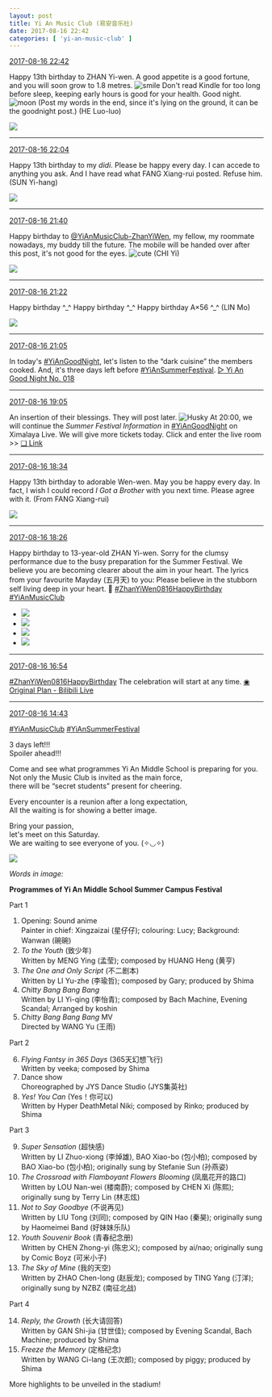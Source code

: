 ```yaml
---
layout: post
title: Yi An Music Club (易安音乐社)
date: 2017-08-16 22:42
categories: [ 'yi-an-music-club' ]
---
```


<div class="weibo-info">
  <a href="http://weibo.com/6094546964/FhpF2tPIV">2017-08-16 22:42</a>
</div>

Happy 13th birthday to ZHAN Yi-wen. A good appetite is a good fortune, and you will soon grow to 1.8 metres. ![smile](http://img.t.sinajs.cn/t4/appstyle/expression/ext/normal/5c/huanglianwx_org.gif) Don't read Kindle for too long before sleep, keeping early hours is good for your health. Good night. ![moon](http://img.t.sinajs.cn/t4/appstyle/expression/ext/normal/b9/moon.gif) (Post my words in the end, since it's lying on the ground, it can be the goodnight post.) (HE Luo-luo)

<!-- more -->

<a href="http://wx3.sinaimg.cn/mw690/006Es64Agy1fily2ir1eqj31w02io1l2.jpg">
  <img class="weibo-pic-preview" src="http://wx3.sinaimg.cn/orj360/006Es64Agy1fily2ir1eqj31w02io1l2.jpg" />
</a>

---

<div class="weibo-info">
  <a href="http://weibo.com/6094546964/FhppSdvxI">2017-08-16 22:04</a>
</div>

Happy 13th birthday to my *didi*. Please be happy every day. I can accede to anything you ask. And I have read what FANG Xiang-rui posted. Refuse him. (SUN Yi-hang)

<a href="http://wx1.sinaimg.cn/mw690/006Es64Agy1filwze8ncpj31w02ionpg.jpg">
  <img class="weibo-pic-preview" src="http://wx1.sinaimg.cn/orj360/006Es64Agy1filwze8ncpj31w02ionpg.jpg" />
</a>

---

<div class="weibo-info">
  <a href="http://weibo.com/6094546964/FhpfUmLTM">2017-08-16 21:40</a>
</div>

Happy birthday to [@YiAnMusicClub-ZhanYiWen](http://weibo.com/u/6108090526), my fellow, my roommate nowadays, my buddy till the future. The mobile will be handed over after this post, it's not good for the eyes. ![cute](http://img.t.sinajs.cn/t4/appstyle/expression/ext/normal/14/tza_org.gif) (CHI Yi)

<a href="http://wx3.sinaimg.cn/mw690/006Es64Agy1filwa317bfj31w02iohdx.jpg">
  <img class="weibo-pic-preview" src="http://wx3.sinaimg.cn/orj360/006Es64Agy1filwa317bfj31w02iohdx.jpg" />
</a>

---

<div class="weibo-info">
  <a href="http://weibo.com/6094546964/Fhp8I9fQi">2017-08-16 21:22</a>
</div>

Happy birthday ^\_^ Happy birthday ^\_^ Happy birthday A×56 ^\_^ (LIN Mo)

<a href="http://wx2.sinaimg.cn/mw690/006Es64Agy1filvrmpxsij31w02io4qs.jpg">
  <img class="weibo-pic-preview" src="http://wx2.sinaimg.cn/orj360/006Es64Agy1filvrmpxsij31w02io4qs.jpg" />
</a>

---

<div class="weibo-info">
  <a href="http://weibo.com/6094546964/Fhp1D1QLs">2017-08-16 21:05</a>
</div>

In today's [#YiAnGoodNight](http://weibo.com/p/10080892b104a59bff303ca883e7931b5b916e), let's listen to the “dark cuisine” the members cooked. And, it's three days left before [#YiAnSummerFestival](http://weibo.com/p/100808584ecb6c041592aa973c9a8aa9b6bd18). [▷ Yi An Good Night No. 018](http://www.ximalaya.com/78339006/sound/47579803/)

---

<div class="weibo-info">
  <a href="http://weibo.com/6094546964/Fhof9ylmg">2017-08-16 19:05</a>
</div>

An insertion of their blessings. They will post later. ![Husky](http://img.t.sinajs.cn/t4/appstyle/expression/ext/normal/74/moren_hashiqi_org.png) At 20:00, we will continue the *Summer Festival Information* in [#YiAnGoodNight](http://weibo.com/p/10080892b104a59bff303ca883e7931b5b916e) on Ximalaya Live. We will give more tickets today. Click and enter the live room >> [❏ Link](http://liveroom.ximalaya.com/live/room/14816)

---

<div class="weibo-info">
  <a href="http://weibo.com/6094546964/Fho2wxCVE">2017-08-16 18:34</a>
</div>

Happy 13th birthday to adorable Wen-wen. May you be happy every day. In fact, I wish I could record *I Got a Brother* with you next time. Please agree with it. (From FANG Xiang-rui)

<a href="http://wx4.sinaimg.cn/mw690/006Es64Agy1filqwngg9wj31w02ioe84.jpg">
  <img class="weibo-pic-preview" src="http://wx4.sinaimg.cn/orj360/006Es64Agy1filqwngg9wj31w02ioe84.jpg" />
</a>

---

<div class="weibo-info">
  <a href="http://weibo.com/6094546964/FhnZquhRQ">2017-08-16 18:26</a>
</div>

Happy birthday to 13-year-old ZHAN Yi-wen. Sorry for the clumsy performance due to the busy preparation for the Summer Festival. We believe you are becoming clearer about the aim in your heart. The lyrics from your favourite Mayday (五月天) to you: Please believe in the stubborn self living deep in your heart. :birthday: [#ZhanYiWen0816HappyBirthday](http://weibo.com/p/100808e90c27e29fd56a164beec8fd0714ca44) [#YiAnMusicClub](http://weibo.com/p/100808beae2e3e05b17b64f63ebedca39f19b2/super_index)

<ul class="weibo-pic-list-2">
  <li class="weibo-pic">
    <a href="http://wx1.sinaimg.cn/mw690/006Es64Agy1filqjdy6akj32p81stnpf.jpg"><img src="http://wx1.sinaimg.cn/thumb150/006Es64Agy1filqjdy6akj32p81stnpf.jpg" /></a>
  </li>
  <li class="weibo-pic">
    <a href="http://wx1.sinaimg.cn/mw690/006Es64Agy1filqja7omfj32p81stkjn.jpg"><img src="http://wx1.sinaimg.cn/thumb150/006Es64Agy1filqja7omfj32p81stkjn.jpg" /></a>
  </li>
  <li class="weibo-pic">
    <a href="http://wx4.sinaimg.cn/mw690/006Es64Agy1filqji00j9j32p81qp7wk.jpg"><img src="http://wx4.sinaimg.cn/thumb150/006Es64Agy1filqji00j9j32p81qp7wk.jpg" /></a>
  </li>
  <li class="weibo-pic">
    <a href="http://wx4.sinaimg.cn/mw690/006Es64Agy1filqjldav4j32p81sue84.jpg"><img src="http://wx4.sinaimg.cn/thumb150/006Es64Agy1filqjldav4j32p81sue84.jpg" /></a>
  </li>
</ul>

---

<div class="weibo-info">
  <a href="http://weibo.com/6094546964/FhnnP1cIV">2017-08-16 16:54</a>
</div>

[#ZhanYiWen0816HappyBirthday](http://weibo.com/p/100808e90c27e29fd56a164beec8fd0714ca44) The celebration will start at any time. [◉ Original Plan - Bilibili Live](https://live.bilibili.com/3980290)

---

<div class="weibo-info">
  <a href="http://weibo.com/6094546964/FhmwyBODp">2017-08-16 14:43</a>
</div>

[#YiAnMusicClub](http://weibo.com/p/100808beae2e3e05b17b64f63ebedca39f19b2/super_index) [#YiAnSummerFestival](http://weibo.com/p/100808584ecb6c041592aa973c9a8aa9b6bd18)

3 days left!!!  
Spoiler ahead!!!

Come and see what programmes Yi An Middle School is preparing for you.  
Not only the Music Club is invited as the main force,  
there will be “secret students” present for cheering.

Every encounter is a reunion after a long expectation,  
All the waiting is for showing a better image.

Bring your passion,  
let's meet on this Saturday.  
We are waiting to see everyone of you. (✧◡✧)

<a href="http://wx1.sinaimg.cn/mw690/006Es64Agy1filk69mwm1j31pm5txu10.jpg">
  <img class="weibo-pic-preview" src="http://wx1.sinaimg.cn/orj360/006Es64Agy1filk69mwm1j31pm5txu10.jpg" />
</a>

*Words in image:*

**Programmes of Yi An Middle School Summer Campus Festival**

Part 1

1. Opening: Sound anime  
Painter in chief: Xingzaizai (星仔仔); colouring: Lucy; Background: Wanwan (碗碗)
2. *To the Youth* (致少年)  
Written by MENG Ying (孟莹); composed by HUANG Heng (黄亨)
3. *The One and Only Script* (不二剧本)  
Written by LI Yu-zhe (李瑜哲); composed by Gary; produced by Shima
4. *Chitty Bang Bang Bang*  
Written by LI Yi-qing (李怡青); composed by Bach Machine, Evening Scandal; Arranged by koshin
5. *Chitty Bang Bang Bang* MV  
Directed by WANG Yu (王雨)

Part 2

6. *Flying Fantsy in 365 Days* (365天幻想飞行)  
Written by veeka; composed by Shima
7. Dance show  
Choreographed by JYS Dance Studio (JYS集英社)
8. *Yes! You Can* (Yes！你可以)  
Written by Hyper DeathMetal Niki; composed by Rinko; produced by Shima

Part 3

9. *Super Sensation* (超快感)  
Written by LI Zhuo-xiong (李焯雄), BAO Xiao-bo (包小柏); composed by BAO Xiao-bo (包小柏); originally sung by Stefanie Sun (孙燕姿)
10. *The Crossroad with Flamboyant Flowers Blooming* (凤凰花开的路口)  
Written by LOU Nan-wei (楼南蔚); composed by CHEN Xi (陈熙); originally sung by Terry Lin (林志炫)
11. *Not to Say Goodbye* (不说再见)  
Written by LIU Tong (刘同); composed by QIN Hao (秦昊); originally sung by Haomeimei Band (好妹妹乐队)
12. *Youth Souvenir Book* (青春纪念册)  
Written by CHEN Zhong-yi (陈忠义); composed by ai/nao; originally sung by Comic Boyz (可米小子)
13. *The Sky of Mine* (我的天空)  
Written by ZHAO Chen-long (赵辰龙); composed by TING Yang (汀洋); originally sung by NZBZ (南征北战)

Part 4

14. *Reply, the Growth* (长大请回答)  
Written by GAN Shi-jia (甘世佳); composed by Evening Scandal, Bach Machine; produced by Shima
15. *Freeze the Memory* (定格纪念)  
Written by WANG Ci-lang (王次郎); composed by piggy; produced by Shima

More highlights to be unveiled in the stadium!
